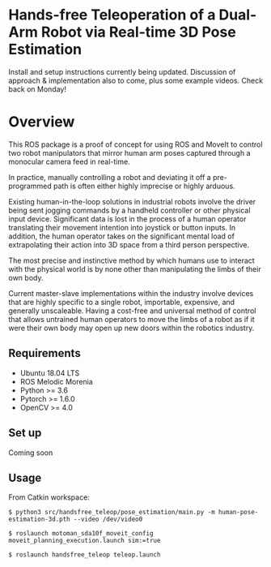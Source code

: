 # Hands-free Teleoperation of a Dual-Arm Robot via Real-time 3D Pose Estimation


Install and setup instructions currently being updated. Discussion of approach & implementation also to come, plus some example videos. Check back on Monday!

# Overview

This ROS package is a proof of concept for using ROS and MoveIt to control two robot manipulators that mirror human arm poses captured through a monocular camera feed in real-time.

In practice, manually controlling a robot and deviating it off a pre-programmed path is often either highly imprecise or highly arduous.

Existing human-in-the-loop solutions in industrial robots involve the driver being sent jogging commands by a handheld controller or other physical input device. Significant data is lost in the process of a human operator translating their movement intention into joystick or button inputs. In addition, the human operator takes on the significant mental load of extrapolating their action into 3D space from a third person perspective.

The most precise and instinctive method by which humans use to interact with the physical world is by none other than manipulating the limbs of their own body. 

Current master-slave implementations within the industry involve devices that are highly specific to a single robot, importable, expensive, and generally unscaleable. Having a cost-free and universal method of control that allows untrained human operators to move the limbs of a robot as if it were their own body may open up new doors within the robotics industry.

## Requirements
* Ubuntu 18.04 LTS
* ROS Melodic Morenia
* Python >= 3.6
* Pytorch >= 1.6.0
* OpenCV >= 4.0

## Set up
Coming soon

## Usage

From Catkin workspace:
```
$ python3 src/handsfree_teleop/pose_estimation/main.py -m human-pose-estimation-3d.pth --video /dev/video0
```
```
$ roslaunch motoman_sda10f_moveit_config moveit_planning_execution.launch sim:=true
```
```
$ roslaunch handsfree_teleop teleop.launch
```
